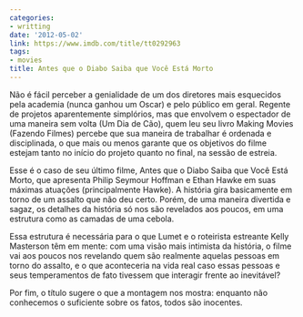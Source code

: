 ```yaml
---
categories:
- writting
date: '2012-05-02'
link: https://www.imdb.com/title/tt0292963
tags:
- movies
title: Antes que o Diabo Saiba que Você Está Morto
---
```


Não é fácil perceber a genialidade de um dos diretores mais esquecidos pela academia (nunca ganhou um Oscar) e pelo público em geral. Regente de projetos aparentemente simplórios, mas que envolvem o espectador de uma maneira sem volta (Um Dia de Cão), quem leu seu livro Making Movies (Fazendo Filmes) percebe que sua maneira de trabalhar é ordenada e disciplinada, o que mais ou menos garante que os objetivos do filme estejam tanto no início do projeto quanto no final, na sessão de estreia.

Esse é o caso de seu último filme, Antes que o Diabo Saiba que Você Está Morto, que apresenta Philip Seymour Hoffman e Ethan Hawke em suas máximas atuações (principalmente Hawke). A história gira basicamente em torno de um assalto que não deu certo. Porém, de uma maneira divertida e sagaz, os detalhes da história só nos são revelados aos poucos, em uma estrutura como as camadas de uma cebola.

Essa estrutura é necessária para o que Lumet e o roteirista estreante Kelly Masterson têm em mente: com uma visão mais intimista da história, o filme vai aos poucos nos revelando quem são realmente aquelas pessoas em torno do assalto, e o que aconteceria na vida real caso essas pessoas e seus temperamentos de fato tivessem que interagir frente ao inevitável?

Por fim, o título sugere o que a montagem nos mostra: enquanto não conhecemos o suficiente sobre os fatos, todos são inocentes.